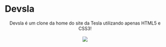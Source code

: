  # Devsla
 <p align="center">
Devsla é um clone da home do site da Tesla utilizando apenas HTML5 e CSS3!<br><br>
 
   <img src=https://user-images.githubusercontent.com/65688127/124765830-c0ab8580-df0c-11eb-9270-e8a9cc8d3430.PNG />
  

